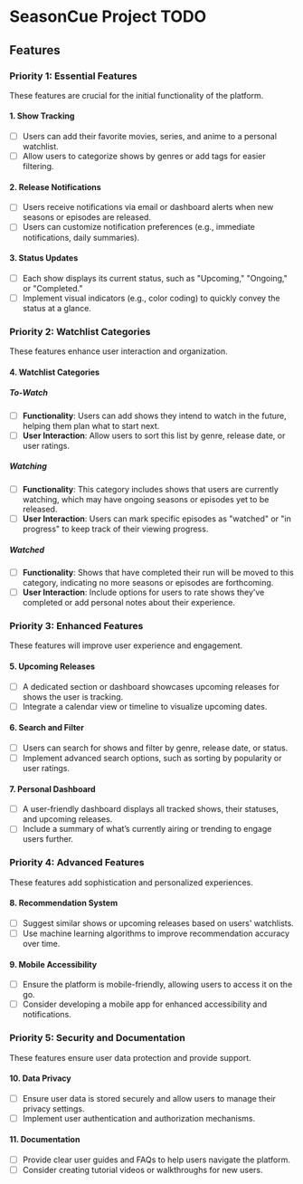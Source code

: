 # SeasonCue Project TODO

## Features

### Priority 1: Essential Features
These features are crucial for the initial functionality of the platform.

#### 1. Show Tracking
- [ ] Users can add their favorite movies, series, and anime to a personal watchlist.
- [ ] Allow users to categorize shows by genres or add tags for easier filtering.

#### 2. Release Notifications
- [ ] Users receive notifications via email or dashboard alerts when new seasons or episodes are released.
- [ ] Users can customize notification preferences (e.g., immediate notifications, daily summaries).

#### 3. Status Updates
- [ ] Each show displays its current status, such as "Upcoming," "Ongoing," or "Completed."
- [ ] Implement visual indicators (e.g., color coding) to quickly convey the status at a glance.

### Priority 2: Watchlist Categories
These features enhance user interaction and organization.

#### 4. Watchlist Categories
##### To-Watch
- [ ] **Functionality**: Users can add shows they intend to watch in the future, helping them plan what to start next.
- [ ] **User Interaction**: Allow users to sort this list by genre, release date, or user ratings.

##### Watching
- [ ] **Functionality**: This category includes shows that users are currently watching, which may have ongoing seasons or episodes yet to be released.
- [ ] **User Interaction**: Users can mark specific episodes as "watched" or "in progress" to keep track of their viewing progress.

##### Watched
- [ ] **Functionality**: Shows that have completed their run will be moved to this category, indicating no more seasons or episodes are forthcoming.
- [ ] **User Interaction**: Include options for users to rate shows they’ve completed or add personal notes about their experience.

### Priority 3: Enhanced Features
These features will improve user experience and engagement.

#### 5. Upcoming Releases
- [ ] A dedicated section or dashboard showcases upcoming releases for shows the user is tracking.
- [ ] Integrate a calendar view or timeline to visualize upcoming dates.

#### 6. Search and Filter
- [ ] Users can search for shows and filter by genre, release date, or status.
- [ ] Implement advanced search options, such as sorting by popularity or user ratings.

#### 7. Personal Dashboard
- [ ] A user-friendly dashboard displays all tracked shows, their statuses, and upcoming releases.
- [ ] Include a summary of what’s currently airing or trending to engage users further.

### Priority 4: Advanced Features
These features add sophistication and personalized experiences.

#### 8. Recommendation System
- [ ] Suggest similar shows or upcoming releases based on users' watchlists.
- [ ] Use machine learning algorithms to improve recommendation accuracy over time.

#### 9. Mobile Accessibility
- [ ] Ensure the platform is mobile-friendly, allowing users to access it on the go.
- [ ] Consider developing a mobile app for enhanced accessibility and notifications.

### Priority 5: Security and Documentation
These features ensure user data protection and provide support.

#### 10. Data Privacy
- [ ] Ensure user data is stored securely and allow users to manage their privacy settings.
- [ ] Implement user authentication and authorization mechanisms.

#### 11. Documentation
- [ ] Provide clear user guides and FAQs to help users navigate the platform.
- [ ] Consider creating tutorial videos or walkthroughs for new users.
